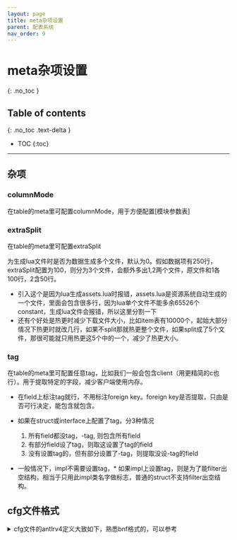```yaml
---
layout: page
title: meta杂项设置
parent: 配表系统
nav_order: 9
---
```



# meta杂项设置
{: .no_toc }

## Table of contents
{: .no_toc .text-delta }

- TOC
{:toc}
---


## 杂项

### columnMode

在table的meta里可配置columnMode，用于方便配置[模块参数表]

### extraSplit

在table的meta里可配置extraSplit

为生成lua文件时是否为数据生成多个文件，默认为0。假如数据项有250行，extraSplit配置为100，则分为3个文件，会额外多出1,2两个文件，原文件和1各100行，2含50行。

- 引入这个是因为lua生成assets.lua时报错，assets.lua是资源系统自动生成的一个文件，里面会包含很多行，因为lua单个文件不能多余65526个constant，生成lua文件会报错，所以这里分割一下
- 还有个好处是热更时减少下载文件大小，比如item表有10000个，起始大部分情况下热更时就改几行，如果不split那就热更整个文件，如果split成了5个文件，那很可能就只用热更这5个中的一个，减少了热更大小。

### tag

在table的meta里可配置任意tag，比如我们一般会包含client（用更精简的c也行）。用于提取特定的字段，减少客户端使用内存。

* 在field上标注tag就行，不用标注foreign key。foreign key是否提取，只由是否可行决定，能包含就包含。

* 如果在struct或interface上配置了tag，分3种情况

    1. 所有field都没tag，-tag, 则包含所有field
    2. 有部分field设了tag，则取这设置了tag的field
    3. 没有设置tag的，但有部分设置了-tag，则提取没设-tag的field

* 一般情况下，impl不需要设置tag，* 如果impl上设置tag，则是为了能filter出空结构，相当于只用此impl类名字做标志，普通的struct不支持filter出空结构。


## cfg文件格式

<details markdown="block">
<summary>cfg文件的antlrv4定义大致如下，熟悉bnf格式的，可以参考</summary>


```

grammar Cfg ;

schema : schema_ele* EOF ;

schema_ele: struct_decl | interface_decl | table_decl ;

struct_decl : STRUCT ns_ident metadata LC COMMENT? field_decl* foreign_decl*  RC ;

STRUCT: 'struct';

interface_decl : INTERFACE ns_ident metadata LC COMMENT? struct_decl+ RC ;

INTERFACE: 'interface';

table_decl : TABLE ns_ident key metadata LC COMMENT? key_decl* field_decl* foreign_decl*  RC ;

TABLE: 'table';

field_decl : identifier COLON type_ ( ref )? metadata SEMI COMMENT? ;

foreign_decl: REF identifier COLON key ref metadata SEMI COMMENT? ;

type_ : TLIST '<' type_ele '>' |  TMAP '<' type_ele ','  type_ele '>' | type_ele;

type_ele : TBASE | ns_ident;

TLIST : 'list';
TMAP: 'map';
TBASE : 'bool' | 'int' | 'long' | 'float' | 'str' | 'res' | 'text' ;

ref:  (REF | LISTREF) ns_ident key? ;

REF: '->';
LISTREF: '=>';

key_decl : key SEMI ;

key: '[' identifier (',' identifier)* ']' ;

COMMENT: '//' ~[\r\n]* ;

metadata : ( LP ident_with_opt_single_value ( COMMA ident_with_opt_single_value )* RP )? ;

ident_with_opt_single_value : identifier (EQ single_value)? |  minus_ident;

minus_ident: MINUS identifier;

single_value : INTEGER_CONSTANT | HEX_INTEGER_CONSTANT | FLOAT_CONSTANT | STRING_CONSTANT ;

ns_ident : identifier ( DOT identifier )* ;

identifier: IDENT | keywords;

IDENT : [a-zA-Z_] [a-zA-Z0-9_]* ;

keywords: STRUCT | INTERFACE | TABLE | TLIST | TMAP | TBASE;

```


</details>
